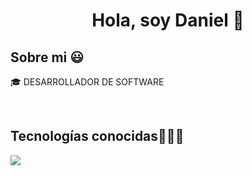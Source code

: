 <h1 align="center">Hola, soy Daniel 👋  </h1> 

<h2>Sobre mi 😃</h2>
<!--Intro start-->

<p align="left">
🎓 DESARROLLADOR DE SOFTWARE
<!--Intro end-->
  </p>
<br>

<h2 >Tecnologías conocidas👨🏻‍💻</h2>
<!--tech stack icons-->
<p align="left">
  <a href="https://skillicons.dev">
    <img src="https://skillicons.dev/icons?i=java,py,css,html,js,mysql,git,github,docker,postman,eclipse,vscode,react,spring" />
  </a>
</p>
<br>
<!-------------------------->
